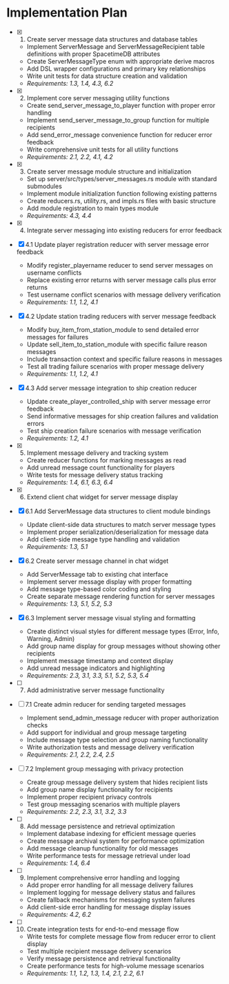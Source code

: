# Implementation Plan

- [x] 1. Create server message data structures and database tables

  - Implement ServerMessage and ServerMessageRecipient table definitions with proper SpacetimeDB attributes
  - Create ServerMessageType enum with appropriate derive macros
  - Add DSL wrapper configurations and primary key relationships
  - Write unit tests for data structure creation and validation
  - _Requirements: 1.3, 1.4, 4.3, 6.2_

- [x] 2. Implement core server messaging utility functions

  - Create send_server_message_to_player function with proper error handling
  - Implement send_server_message_to_group function for multiple recipients
  - Add send_error_message convenience function for reducer error feedback
  - Write comprehensive unit tests for all utility functions
  - _Requirements: 2.1, 2.2, 4.1, 4.2_

- [x] 3. Create server message module structure and initialization

  - Set up server/src/types/server_messages.rs module with standard submodules
  - Implement module initialization function following existing patterns
  - Create reducers.rs, utility.rs, and impls.rs files with basic structure
  - Add module registration to main types module
  - _Requirements: 4.3, 4.4_

- [x] 4. Integrate server messaging into existing reducers for error feedback

- [x] 4.1 Update player registration reducer with server message error feedback

  - Modify register_playername reducer to send server messages on username conflicts
  - Replace existing error returns with server message calls plus error returns
  - Test username conflict scenarios with message delivery verification
  - _Requirements: 1.1, 1.2, 4.1_

- [x] 4.2 Update station trading reducers with server message feedback

  - Modify buy_item_from_station_module to send detailed error messages for failures
  - Update sell_item_to_station_module with specific failure reason messages
  - Include transaction context and specific failure reasons in messages
  - Test all trading failure scenarios with proper message delivery
  - _Requirements: 1.1, 1.2, 4.1_

- [x] 4.3 Add server message integration to ship creation reducer

  - Update create_player_controlled_ship with server message error feedback
  - Send informative messages for ship creation failures and validation errors
  - Test ship creation failure scenarios with message verification
  - _Requirements: 1.2, 4.1_

- [x] 5. Implement message delivery and tracking system

  - Create reducer functions for marking messages as read
  - Add unread message count functionality for players
  - Write tests for message delivery status tracking
  - _Requirements: 1.4, 6.1, 6.3, 6.4_

- [x] 6. Extend client chat widget for server message display

- [x] 6.1 Add ServerMessage data structures to client module bindings

  - Update client-side data structures to match server message types
  - Implement proper serialization/deserialization for message data
  - Add client-side message type handling and validation
  - _Requirements: 1.3, 5.1_

- [x] 6.2 Create server message channel in chat widget

  - Add ServerMessage tab to existing chat interface
  - Implement server message display with proper formatting
  - Add message type-based color coding and styling
  - Create separate message rendering function for server messages
  - _Requirements: 1.3, 5.1, 5.2, 5.3_

- [x] 6.3 Implement server message visual styling and formatting

  - Create distinct visual styles for different message types (Error, Info, Warning, Admin)
  - Add group name display for group messages without showing other recipients
  - Implement message timestamp and context display
  - Add unread message indicators and highlighting
  - _Requirements: 2.3, 3.1, 3.3, 5.1, 5.2, 5.3, 5.4_

- [ ] 7. Add administrative server message functionality
- [ ] 7.1 Create admin reducer for sending targeted messages

  - Implement send_admin_message reducer with proper authorization checks
  - Add support for individual and group message targeting
  - Include message type selection and group naming functionality
  - Write authorization tests and message delivery verification
  - _Requirements: 2.1, 2.2, 2.4, 2.5_

- [ ] 7.2 Implement group messaging with privacy protection

  - Create group message delivery system that hides recipient lists
  - Add group name display functionality for recipients
  - Implement proper recipient privacy controls
  - Test group messaging scenarios with multiple players
  - _Requirements: 2.2, 2.3, 3.1, 3.2, 3.3_

- [ ] 8. Add message persistence and retrieval optimization

  - Implement database indexing for efficient message queries
  - Create message archival system for performance optimization
  - Add message cleanup functionality for old messages
  - Write performance tests for message retrieval under load
  - _Requirements: 1.4, 6.4_

- [ ] 9. Implement comprehensive error handling and logging

  - Add proper error handling for all message delivery failures
  - Implement logging for message delivery status and failures
  - Create fallback mechanisms for messaging system failures
  - Add client-side error handling for message display issues
  - _Requirements: 4.2, 6.2_

- [ ] 10. Create integration tests for end-to-end message flow
  - Write tests for complete message flow from reducer error to client display
  - Test multiple recipient message delivery scenarios
  - Verify message persistence and retrieval functionality
  - Create performance tests for high-volume message scenarios
  - _Requirements: 1.1, 1.2, 1.3, 1.4, 2.1, 2.2, 6.1_
